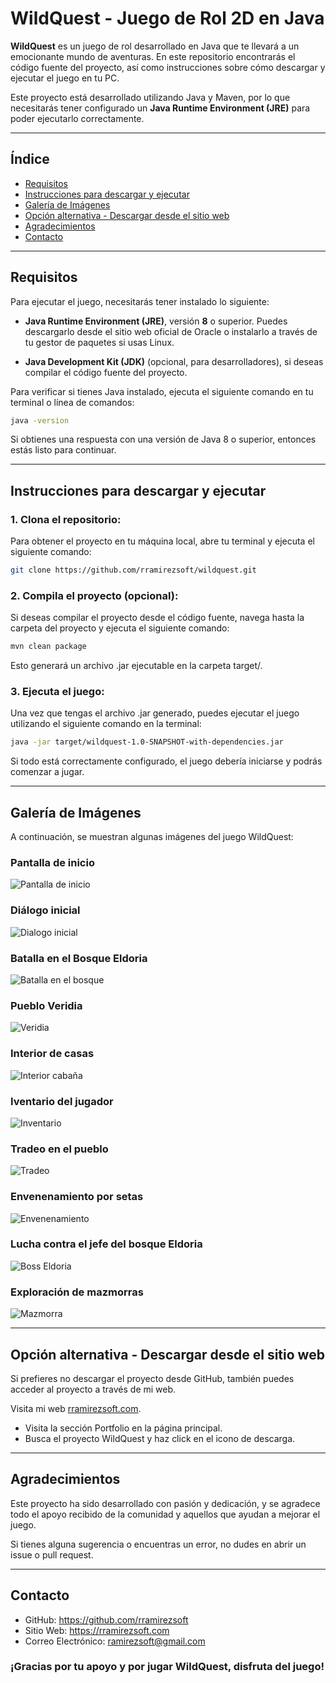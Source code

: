 # WildQuest - Juego de Rol 2D en Java

**WildQuest** es un juego de rol desarrollado en Java que te llevará a un emocionante mundo de aventuras. En este repositorio encontrarás el código fuente del proyecto, así como instrucciones sobre cómo descargar y ejecutar el juego en tu PC.

Este proyecto está desarrollado utilizando Java y Maven, por lo que necesitarás tener configurado un **Java Runtime Environment (JRE)** para poder ejecutarlo correctamente.

---

## Índice

- [Requisitos](#requisitos)
- [Instrucciones para descargar y ejecutar](#instrucciones-para-descargar-y-ejecutar)
- [Galería de Imágenes](#galería-de-imágenes)
- [Opción alternativa - Descargar desde el sitio web](#opción-alternativa---descargar-desde-el-sitio-web)
- [Agradecimientos](#agradecimientos)
- [Contacto](#contacto)

---

## Requisitos

Para ejecutar el juego, necesitarás tener instalado lo siguiente:

- **Java Runtime Environment (JRE)**, versión **8** o superior. Puedes descargarlo desde el sitio web oficial de Oracle o instalarlo a través de tu gestor de paquetes si usas Linux.


- **Java Development Kit (JDK)** (opcional, para desarrolladores), si deseas compilar el código fuente del proyecto.

Para verificar si tienes Java instalado, ejecuta el siguiente comando en tu terminal o línea de comandos:

```bash
java -version
```
Si obtienes una respuesta con una versión de Java 8 o superior, entonces estás listo para continuar.

--- 

## Instrucciones para descargar y ejecutar

### 1. Clona el repositorio:

Para obtener el proyecto en tu máquina local, abre tu terminal y ejecuta el siguiente comando:

```bash
git clone https://github.com/rramirezsoft/wildquest.git
```

### 2. Compila el proyecto (opcional):

Si deseas compilar el proyecto desde el código fuente, navega hasta la carpeta del proyecto y ejecuta el siguiente comando:

```bash
mvn clean package
```
Esto generará un archivo .jar ejecutable en la carpeta target/.

### 3. Ejecuta el juego:

Una vez que tengas el archivo .jar generado, puedes ejecutar el juego utilizando el siguiente comando en la terminal:

```bash
java -jar target/wildquest-1.0-SNAPSHOT-with-dependencies.jar
```
Si todo está correctamente configurado, el juego debería iniciarse y podrás comenzar a jugar.

---
## Galería de Imágenes

A continuación, se muestran algunas imágenes del juego WildQuest:

### Pantalla de inicio
![Pantalla de inicio](image_gallery/titulo.png)

### Diálogo inicial
![Dialogo inicial](image_gallery/dialogo.png)

### Batalla en el  Bosque Eldoria
![Batalla en el bosque](image_gallery/lucha_orco.png)

### Pueblo Veridia
![Veridia](image_gallery/pueblo.png)

### Interior de casas
![Interior cabaña](image_gallery/interior.png)

### Iventario del jugador
![Inventario](image_gallery/inventario.png)

### Tradeo en el pueblo
![Tradeo](image_gallery/tradeo.png)

### Envenenamiento por setas
![Envenenamiento](image_gallery/setas.png)

### Lucha contra el jefe del bosque Eldoria
![Boss Eldoria](image_gallery/boss.png)

### Exploración de mazmorras
![Mazmorra](image_gallery/cueva.png)

---

## Opción alternativa - Descargar desde el sitio web

Si prefieres no descargar el proyecto desde GitHub, también puedes acceder al proyecto a través de mi web.

Visita mi web [rramirezsoft.com](http://rramirezsoft.com).

- Visita la sección Portfolio en la página principal.
- Busca el proyecto WildQuest y haz click en el icono de descarga.

---

## Agradecimientos
Este proyecto ha sido desarrollado con pasión y dedicación, y se agradece todo el apoyo recibido de la comunidad y aquellos que ayudan a mejorar el juego.

Si tienes alguna sugerencia o encuentras un error, no dudes en abrir un issue o pull request.

---

## Contacto

- GitHub: https://github.com/rramirezsoft
- Sitio Web: https://rramirezsoft.com
- Correo Electrónico: ramirezsoft@gmail.com

### ¡Gracias por tu apoyo y por jugar WildQuest, disfruta del juego!

